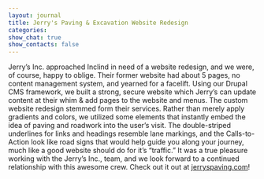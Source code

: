 ```yaml
---
layout: journal
title: Jerry's Paving & Excavation Website Redesign
categories: 
show_chat: true
show_contacts: false
---
```


Jerry&rsquo;s Inc. approached Inclind in need of a website redesign, and we were, of course, happy to oblige. Their former website had about 5 pages, no content management system, and yearned for a facelift. Using our Drupal CMS framework, we built a strong, secure website which Jerry&rsquo;s can update content at their whim &amp; add pages to the website and menus. The custom website redesign stemmed form their services. Rather than merely apply gradients and colors, we utilized some elements that instantly embed the idea of paving and roadwork into the user&rsquo;s visit. The double-striped underlines for links and headings resemble lane markings, and the Calls-to-Action look like road signs that would help guide you along your journey, much like a good website should do for it&rsquo;s &ldquo;traffic.&rdquo; It was a true pleasure working with the Jerry&rsquo;s Inc., team, and we look forward to a continued relationship with this awesome crew. Check out it out at <a href="http://www.jerryspaving.com" title="Jerry's Inc., Paving &amp; Excavation">jerryspaving.com</a>!